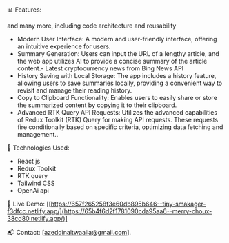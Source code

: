 📊 Features:

and many more, including code architecture and reusability
- Modern User Interface: A modern and user-friendly interface, offering an intuitive experience for users.
- Summary Generation: Users can input the URL of a lengthy article, and the web app utilizes AI to provide a concise summary of the article content.- Latest cryptocurrency news from Bing News API
- History Saving with Local Storage: The app includes a history feature, allowing users to save summaries locally, providing a convenient way to revisit and manage their reading history.
- Copy to Clipboard Functionality: Enables users to easily share or store the summarized content by copying it to their clipboard.
- Advanced RTK Query API Requests: Utilizes the advanced capabilities of Redux Toolkit (RTK) Query for making API requests. These requests fire conditionally based on specific criteria, optimizing data fetching and management..

🔧 Technologies Used:
- React js
- Redux Toolkit
- RTK query
- Tailwind CSS
- OpenAi api

🔗 Live Demo:
[[https://657f265258f3e60db895b646--tiny-smakager-f3dfcc.netlify.app/](https://65b4f6d2f1781090cda95aa6--merry-choux-38cd80.netlify.app/)]

📬 Contact:
[azeddinaitwaalla@gmail.com].
